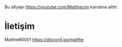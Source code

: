 Bu altyapı https://youtube.com/Matthecim kanalına aittir.

# İletişim

Matthe#0001
https://discord.gg/matthe